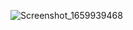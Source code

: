 ![Screenshot_1659939468](https://user-images.githubusercontent.com/55535746/183368771-ca02e94c-ddf5-44aa-bb2e-bc0528850176.png)
